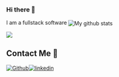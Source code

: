 ### Hi there 👋
I am a fullstack software 
<img align="center" src="https://github-readme-streak-stats.herokuapp.com?user=VentsislavAntov&theme=radical&count_private=true&hide_border=true&date_format=M%20j%5B%2C%20Y%5D" alt="My github stats" />

<img align="center" src="https://github-readme-stats.vercel.app/api/top-langs/?username=VentsislavAntov&layout=compact&theme=radical&count_private=true&hide_border=true" />

## Contact Me 🤝

[<img alt="Github" src="https://img.shields.io/badge/GitHub-%2312100E.svg?&style=for-the-badge&logo=Github&logoColor=white" />](https://github.com/VentsislavAntov)[<img alt="linkedin" src="https://img.shields.io/badge/linkedin-%230077B5.svg?&style=for-the-badge&logo=linkedin&logoColor=white" />](https://www.linkedin.com/in/ventsislav-antov-147610104)
